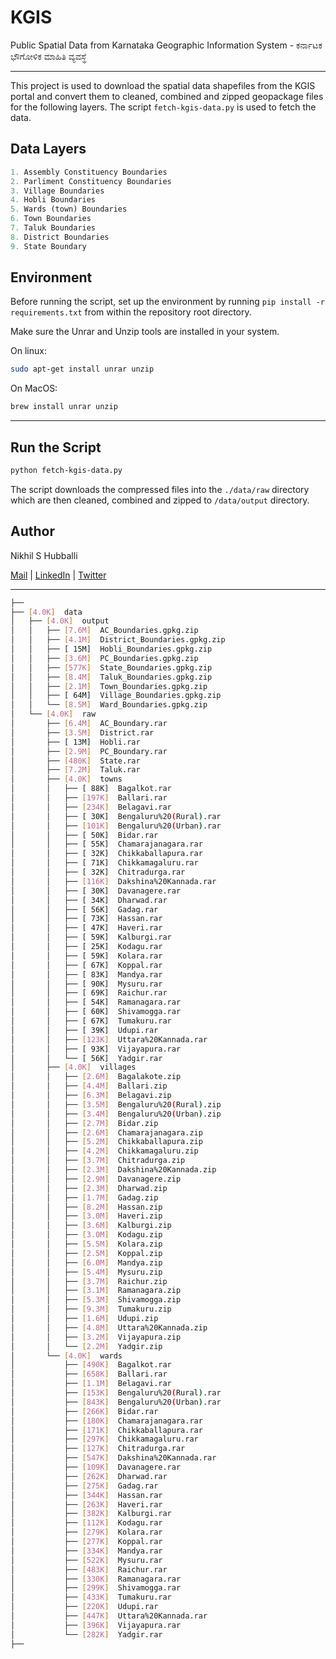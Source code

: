 # KGIS
Public Spatial Data from Karnataka Geographic Information System - ಕರ್ನಾಟಕ ಭೌಗೋಳಿಕ ಮಾಹಿತಿ ವ್ಯವಸ್ಥೆ

_______________________

This project is used to download the spatial data shapefiles from the KGIS portal and convert them to cleaned, combined and zipped geopackage files for the following layers. The script `fetch-kgis-data.py` is used to fetch the data.

## Data Layers

```python
1. Assembly Constituency Boundaries
2. Parliment Constituency Boundaries
3. Village Boundaries
4. Hobli Boundaries
5. Wards (town) Boundaries
6. Town Boundaries
7. Taluk Boundaries
8. District Boundaries
9. State Boundary
```

## Environment

Before running the script, set up the environment by running `pip install -r requirements.txt` from within the repository root directory.

Make sure the Unrar and Unzip tools are installed in your system.

On linux:

```bash
sudo apt-get install unrar unzip
```

On MacOS:

```bash
brew install unrar unzip
```

----------------------
## Run the Script

```bash
python fetch-kgis-data.py
```

The script downloads the compressed files into the `./data/raw` directory which are then cleaned, combined and zipped to `/data/output` directory.

## Author

Nikhil S Hubballi 

[Mail](mailto:nikhil@samashti.tech) | [LinkedIn](https://www.linkedin.com/in/nikhilhubballi/) | [Twitter](https://twitter.com/samashti_)

______________________

```bash
├──
├── [4.0K]  data
│   ├── [4.0K]  output
│   │   ├── [7.6M]  AC_Boundaries.gpkg.zip      
│   │   ├── [4.1M]  District_Boundaries.gpkg.zip
│   │   ├── [ 15M]  Hobli_Boundaries.gpkg.zip   
│   │   ├── [3.6M]  PC_Boundaries.gpkg.zip      
│   │   ├── [577K]  State_Boundaries.gpkg.zip   
│   │   ├── [8.4M]  Taluk_Boundaries.gpkg.zip   
│   │   ├── [2.1M]  Town_Boundaries.gpkg.zip    
│   │   ├── [ 64M]  Village_Boundaries.gpkg.zip 
│   │   └── [8.5M]  Ward_Boundaries.gpkg.zip    
│   └── [4.0K]  raw
│       ├── [6.4M]  AC_Boundary.rar
│       ├── [3.5M]  District.rar
│       ├── [ 13M]  Hobli.rar
│       ├── [2.9M]  PC_Boundary.rar
│       ├── [480K]  State.rar
│       ├── [7.2M]  Taluk.rar
│       ├── [4.0K]  towns
│       │   ├── [ 88K]  Bagalkot.rar
│       │   ├── [197K]  Ballari.rar
│       │   ├── [234K]  Belagavi.rar
│       │   ├── [ 30K]  Bengaluru%20(Rural).rar 
│       │   ├── [101K]  Bengaluru%20(Urban).rar 
│       │   ├── [ 50K]  Bidar.rar
│       │   ├── [ 55K]  Chamarajanagara.rar     
│       │   ├── [ 32K]  Chikkaballapura.rar     
│       │   ├── [ 71K]  Chikkamagaluru.rar      
│       │   ├── [ 32K]  Chitradurga.rar
│       │   ├── [116K]  Dakshina%20Kannada.rar  
│       │   ├── [ 30K]  Davanagere.rar
│       │   ├── [ 34K]  Dharwad.rar
│       │   ├── [ 56K]  Gadag.rar
│       │   ├── [ 73K]  Hassan.rar
│       │   ├── [ 47K]  Haveri.rar
│       │   ├── [ 59K]  Kalburgi.rar
│       │   ├── [ 25K]  Kodagu.rar
│       │   ├── [ 59K]  Kolara.rar
│       │   ├── [ 67K]  Koppal.rar
│       │   ├── [ 83K]  Mandya.rar
│       │   ├── [ 90K]  Mysuru.rar
│       │   ├── [ 69K]  Raichur.rar
│       │   ├── [ 54K]  Ramanagara.rar
│       │   ├── [ 60K]  Shivamogga.rar
│       │   ├── [ 67K]  Tumakuru.rar
│       │   ├── [ 39K]  Udupi.rar
│       │   ├── [123K]  Uttara%20Kannada.rar
│       │   ├── [ 93K]  Vijayapura.rar
│       │   └── [ 56K]  Yadgir.rar
│       ├── [4.0K]  villages
│       │   ├── [2.6M]  Bagalakote.zip
│       │   ├── [4.4M]  Ballari.zip
│       │   ├── [6.3M]  Belagavi.zip
│       │   ├── [3.5M]  Bengaluru%20(Rural).zip
│       │   ├── [3.4M]  Bengaluru%20(Urban).zip
│       │   ├── [2.7M]  Bidar.zip
│       │   ├── [2.6M]  Chamarajanagara.zip
│       │   ├── [5.2M]  Chikkaballapura.zip
│       │   ├── [4.2M]  Chikkamagaluru.zip
│       │   ├── [3.7M]  Chitradurga.zip
│       │   ├── [2.3M]  Dakshina%20Kannada.zip
│       │   ├── [2.9M]  Davanagere.zip
│       │   ├── [2.3M]  Dharwad.zip
│       │   ├── [1.7M]  Gadag.zip
│       │   ├── [8.2M]  Hassan.zip
│       │   ├── [3.0M]  Haveri.zip
│       │   ├── [3.6M]  Kalburgi.zip
│       │   ├── [3.0M]  Kodagu.zip
│       │   ├── [5.5M]  Kolara.zip
│       │   ├── [2.5M]  Koppal.zip
│       │   ├── [6.0M]  Mandya.zip
│       │   ├── [5.4M]  Mysuru.zip
│       │   ├── [3.7M]  Raichur.zip
│       │   ├── [3.1M]  Ramanagara.zip
│       │   ├── [5.3M]  Shivamogga.zip
│       │   ├── [9.3M]  Tumakuru.zip
│       │   ├── [1.6M]  Udupi.zip
│       │   ├── [4.8M]  Uttara%20Kannada.zip
│       │   ├── [3.2M]  Vijayapura.zip
│       │   └── [2.2M]  Yadgir.zip
│       └── [4.0K]  wards
│           ├── [490K]  Bagalkot.rar
│           ├── [658K]  Ballari.rar
│           ├── [1.1M]  Belagavi.rar
│           ├── [153K]  Bengaluru%20(Rural).rar
│           ├── [843K]  Bengaluru%20(Urban).rar
│           ├── [266K]  Bidar.rar
│           ├── [180K]  Chamarajanagara.rar
│           ├── [171K]  Chikkaballapura.rar
│           ├── [297K]  Chikkamagaluru.rar
│           ├── [127K]  Chitradurga.rar
│           ├── [547K]  Dakshina%20Kannada.rar
│           ├── [109K]  Davanagere.rar
│           ├── [262K]  Dharwad.rar
│           ├── [275K]  Gadag.rar
│           ├── [344K]  Hassan.rar
│           ├── [263K]  Haveri.rar
│           ├── [382K]  Kalburgi.rar
│           ├── [112K]  Kodagu.rar
│           ├── [279K]  Kolara.rar
│           ├── [277K]  Koppal.rar
│           ├── [334K]  Mandya.rar
│           ├── [522K]  Mysuru.rar
│           ├── [483K]  Raichur.rar
│           ├── [330K]  Ramanagara.rar
│           ├── [299K]  Shivamogga.rar
│           ├── [433K]  Tumakuru.rar
│           ├── [220K]  Udupi.rar
│           ├── [447K]  Uttara%20Kannada.rar
│           ├── [396K]  Vijayapura.rar
│           └── [282K]  Yadgir.rar
├──
```
